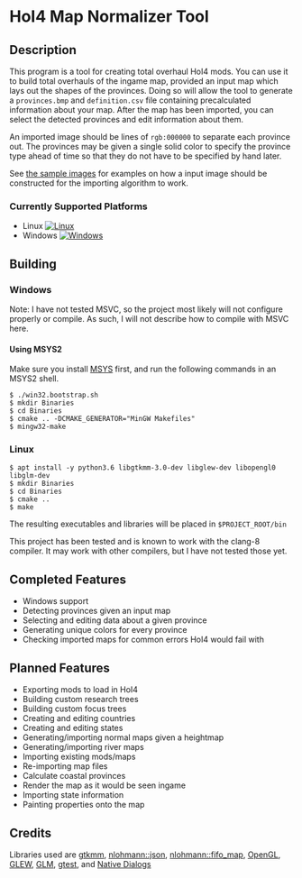 
# HoI4 Map Normalizer Tool 

## Description

This program is a tool for creating total overhaul HoI4 mods. You can use it to 
build total overhauls of the ingame map, provided an input map which lays out
the shapes of the provinces. Doing so will allow the tool to generate a
`provinces.bmp` and `definition.csv` file containing precalculated information
about your map. After the map has been imported, you can select the detected
provinces and edit information about them.

An imported image should be lines of `rgb:000000` to separate each province out.
The provinces may be given a single solid color to specify the province type
ahead of time so that they do not have to be specified by hand later.

See [the sample images](tests/bin/) for examples on how a input image should be
constructed for the importing algorithm to work.

### Currently Supported Platforms

* Linux [![Linux](https://github.com/AFlyingCar/HoI4-Map-Normalizer-Tool/actions/workflows/OnPullRequest.yml/badge.svg)](https://github.com/AFlyingCar/HoI4-Map-Normalizer-Tool/actions/workflows/OnPullRequest.yml) 
* Windows [![Windows](https://github.com/AFlyingCar/HoI4-Map-Normalizer-Tool/actions/workflows/OnPullRequest.Win32.yml/badge.svg)](https://github.com/AFlyingCar/HoI4-Map-Normalizer-Tool/actions/workflows/OnPullRequest.Win32.yml)

## Building

### Windows

Note: I have not tested MSVC, so the project most likely will not configure
properly or compile. As such, I will not describe how to compile with MSVC here.

#### Using MSYS2

Make sure you install [MSYS](https://www.msys2.org/wiki/MSYS2-installation/)
first, and run the following commands in an MSYS2 shell.

```
$ ./win32.bootstrap.sh
$ mkdir Binaries
$ cd Binaries
$ cmake .. -DCMAKE_GENERATOR="MinGW Makefiles"
$ mingw32-make
```
### Linux

```
$ apt install -y python3.6 libgtkmm-3.0-dev libglew-dev libopengl0 libglm-dev
$ mkdir Binaries
$ cd Binaries
$ cmake ..
$ make
```

The resulting executables and libraries will be placed in `$PROJECT_ROOT/bin`

This project has been tested and is known to work with the clang-8 compiler. It
may work with other compilers, but I have not tested those yet.

## Completed Features

* Windows support
* Detecting provinces given an input map
* Selecting and editing data about a given province
* Generating unique colors for every province
* Checking imported maps for common errors HoI4 would fail with

## Planned Features

* Exporting mods to load in HoI4 
* Building custom research trees
* Building custom focus trees
* Creating and editing countries
* Creating and editing states
* Generating/importing normal maps given a heightmap
* Generating/importing river maps
* Importing existing mods/maps
* Re-importing map files
* Calculate coastal provinces
* Render the map as it would be seen ingame
* Importing state information
* Painting properties onto the map

## Credits

Libraries used are [gtkmm](https://gtkmm.org/),
[nlohmann::json](https://github.com/nlohmann/json),
[nlohmann::fifo_map](https://github.com/nlohmann/fifo_map),
[OpenGL](https://www.opengl.org/),
[GLEW](https://github.com/nigels-com/glew),
[GLM](https://github.com/g-truc/glm),
[gtest](https://github.com/google/googletest), and
[Native Dialogs](https://github.com/Geequlim/NativeDialogs)


